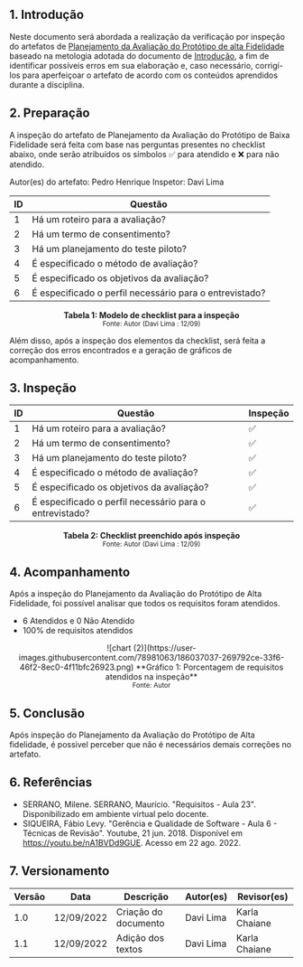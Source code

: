 ## 1. Introdução

Neste documento será abordada a realização da verificação por inspeção do artefatos de [Planejamento da Avaliação do Protótipo de alta Fidelidade](../design_avaliacao_desenvolvimento/nivel_3/planejamento_avaliacao_do_prototipo_alta_fidelidade.md) baseado na metologia adotada do documento de [Introdução](introducao.md), a fim de identificar possíveis erros em sua elaboração e, caso necessário, corrigí-los para aperfeiçoar o artefato de acordo com os conteúdos aprendidos durante a disciplina.

## 2. Preparação

A inspeção do artefato de Planejamento da Avaliação do Protótipo de Baixa Fidelidade será feita com base nas perguntas presentes no checklist abaixo, onde serão atribuídos os símbolos ✅ para atendido e ❌ para não atendido. 

Autor(es) do artefato: Pedro Henrique
Inspetor: Davi Lima

<center>

| ID | Questão |
|--|--|
| 1 | Há um roteiro para a avaliação? |
| 2 | Há um termo de consentimento? |
| 3 | Há um planejamento do teste piloto? |
| 4 | É especificado o método de avaliação? |
| 5 | É especificado os objetivos da avaliação? |
| 6 | É especificado o perfil necessário para o entrevistado? |

**Tabela 1: Modelo de checklist para a inspeção** <br>
<small>Fonte: Autor (Davi Lima : 12/09) </small></center>

Além disso, após a inspeção dos elementos da checklist, será feita a correção dos erros encontrados e a geração de gráficos de acompanhamento.

## 3. Inspeção
<center>

| ID | Questão | Inspeção |
|--|--|--|
| 1 | Há um roteiro para a avaliação? | ✅ |
| 2 | Há um termo de consentimento? | ✅ |
| 3 | Há um planejamento do teste piloto? | ✅ |
| 4 | É especificado o método de avaliação? | ✅ |
| 5 | É especificado os objetivos da avaliação? | ✅ |
| 6 | É especificado o perfil necessário para o entrevistado? | ✅ |

**Tabela 2: Checklist preenchido após inspeção** <br>
<small>Fonte: Autor (Davi Lima : 12/09) </small></center>

## 4. Acompanhamento

Após a inspeção do Planejamento da Avaliação do Protótipo de Alta Fidelidade, foi possível analisar que todos os requisitos foram atendidos.

- 6 Atendidos e 0 Não Atendido
- 100% de requisitos atendidos

<center>![chart (2)](https://user-images.githubusercontent.com/78981063/186037037-269792ce-33f6-46f2-8ec0-4f11bfc26923.png)  
**Gráfico 1: Porcentagem de requisitos atendidos na inspeção** <br>
<small>Fonte: Autor</small></center>

## 5. Conclusão

Após inspeção do Planejamento da Avaliação do Protótipo de Alta fidelidade, é possivel perceber que não é necessários demais correções no artefato.

## 6. Referências

- SERRANO, Milene. SERRANO, Maurício. "Requisitos - Aula 23". Disponibilizado em ambiente virtual pelo docente.
- SIQUEIRA, Fábio Levy. "Gerência e Qualidade de Software - Aula 6 - Técnicas de Revisão". Youtube, 21 jun. 2018. Disponível em https://youtu.be/nA1BVDd9GUE. Acesso em 22 ago. 2022. 

## 7. Versionamento
|Versão	| Data	| Descrição |	Autor(es)	| Revisor(es)|
|--------|----|-----------|-------|---------|
| 1.0 |	12/09/2022	| Criação do documento | Davi Lima | Karla Chaiane |
| 1.1 |	12/09/2022	| Adição dos textos | Davi Lima | Karla Chaiane |
